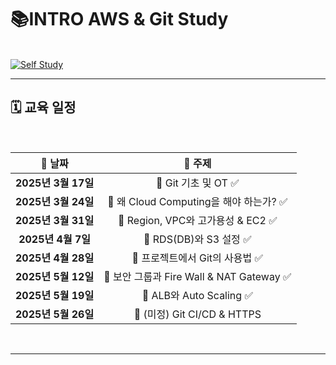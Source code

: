 # 📚INTRO AWS & Git Study

<br> <a href="https://www.notion.so/AWS-Git-183ec6997d728181a374fb3fca6c5072" target="_blank">
    <img src="https://img.shields.io/badge/📖%20AWS%20&%20Git%20STUDY-Click%20Here-blue?style=for-the-badge&logo=notion" alt="Self Study">
    </a>


<hr>

## 🗓️ 교육 일정  

<br>  

|        📅 날짜        |                   📌 주제                    |  
|:------------------:|:----------------------------------:|  
|  **2025년 3월 17일**  |   🔹 Git 기초 및 OT   ✅                |  
|  **2025년 3월 24일**  |   🔹 왜 Cloud Computing을 해야 하는가? ✅  |  
|  **2025년 3월 31일**  |   🔹 Region, VPC와 고가용성 & EC2 ✅     |  
|  **2025년 4월 7일**   |   🔹 RDS(DB)와 S3 설정 ✅              |  
|  **2025년 4월 28일**  |   🔹 프로젝트에서 Git의 사용법        ✅ |  
|  **2025년 5월 12일**  |   🔹 보안 그룹과 Fire Wall & NAT Gateway  ✅|  
|  **2025년 5월 19일**  |   🔹 ALB와 Auto Scaling         ✅    |  
|  **2025년 5월 26일**  |   🔹 (미정) Git CI/CD & HTTPS        |  

<br>  

---
